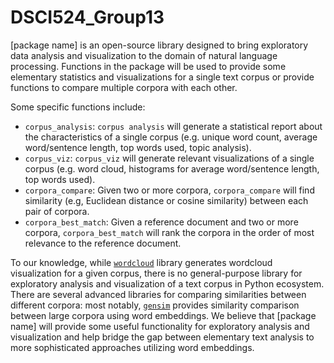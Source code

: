 # DSCI524_Group13

[package name] is an open-source library designed to bring exploratory data analysis and visualization to the domain of natural language processing. Functions in the package will be used to provide some elementary statistics and visualizations for a single text corpus or provide functions to compare multiple corpora with each other.

Some specific functions include:

- `corpus_analysis`: `corpus analysis` will generate a statistical report about the characteristics of a single corpus (e.g. unique word count, average word/sentence length, top words used, topic analysis).
- `corpus_viz`: `corpus_viz` will generate relevant visualizations of a single corpus (e.g. word cloud, histograms for average word/sentence length, top words used).
- `corpora_compare`: Given two or more corpora, `corpora_compare` will find similarity (e.g, Euclidean distance or cosine similarity) between each pair of corpora.
- `corpora_best_match`: Given a reference document and two or more corpora, `corpora_best_match` will rank the corpora in the order of most relevance to the reference document.

To our knowledge, while [`wordcloud`](https://pypi.org/project/wordcloud/) library generates wordcloud visualization for a given corpus, there is no general-purpose library for exploratory analysis and visualization of a text corpus in Python ecosystem. There are several advanced libraries for comparing similarities between different corpora: most notably, [`gensim`](https://pypi.org/project/gensim/) provides similarity comparison between large corpora using word embeddings. We believe that [package name] will provide some useful functionality for exploratory analysis and visualization and help bridge the gap between elementary text analysis to more sophisticated approaches utilizing word embeddings.

